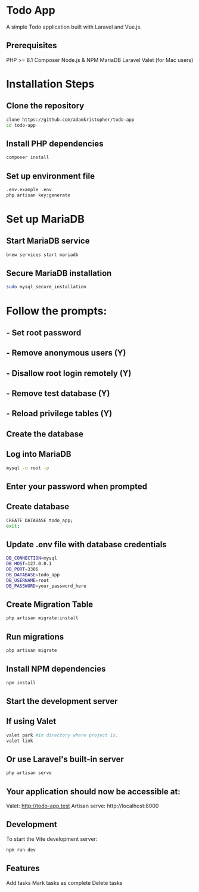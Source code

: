 # Todo App

A simple Todo application built with Laravel and Vue.js.

## Prerequisites

PHP >= 8.1
Composer
Node.js & NPM
MariaDB
Laravel Valet (for Mac users)

# Installation Steps

## Clone the repository

```sh
clone https://github.com/adamkristopher/todo-app
cd todo-app
```

## Install PHP dependencies

```sh
composer install
```

## Set up environment file

```sh
.env.example .env
php artisan key:generate
```

# Set up MariaDB

## Start MariaDB service

```sh
brew services start mariadb
```

## Secure MariaDB installation

```sh
sudo mysql_secure_installation
```

# Follow the prompts:

## - Set root password

## - Remove anonymous users (Y)

## - Disallow root login remotely (Y)

## - Remove test database (Y)

## - Reload privilege tables (Y)

## Create the database

## Log into MariaDB

```sh
mysql -u root -p
```

## Enter your password when prompted

## Create database

```sh
CREATE DATABASE todo_app;
exit;
```

## Update .env file with database credentials

```sh
DB_CONNECTION=mysql
DB_HOST=127.0.0.1
DB_PORT=3306
DB_DATABASE=todo_app
DB_USERNAME=root
DB_PASSWORD=your_password_here
```

## Create Migration Table

```sh
php artisan migrate:install
```

## Run migrations

```sh
pbp artisan migrate
```

## Install NPM dependencies

```sh
npm install
```

## Start the development server

## If using Valet

```sh
valet park #in directory where project is.
valet link
```

## Or use Laravel's built-in server

```sh
php artisan serve
```

## Your application should now be accessible at:

Valet: http://todo-app.test
Artisan serve: http://localhost:8000

## Development

To start the Vite development server:

```sh
npm run dev
```

## Features

Add tasks
Mark tasks as complete
Delete tasks
